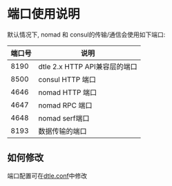 # 端口使用说明

默认情况下, nomad 和 consul的传输/通信会使用如下端口: 

| 端口号  | 说明 | 
| ------------- | ------------- | 
| 8190 | dtle 2.x HTTP API兼容层的端口 | 
| 8500 | consul HTTP 端口 | 
| 4646 | nomad HTTP 端口 | 
| 4647 | nomad RPC 端口 | 
| 4648 | nomad serf端口 | 
| 8193 | 数据传输的端口 | 

## 如何修改

端口配置可在[dtle.conf](4.1_node_configuration.md)中修改
